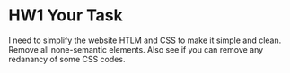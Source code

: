 # HW1 Your Task
I need to simplify the website HTLM and CSS to make it simple and clean. Remove all none-semantic elements. Also see if you can remove any redanancy of some CSS codes.